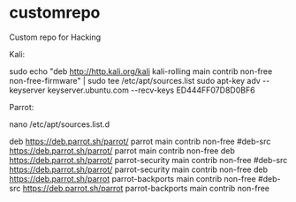# customrepo
Custom repo for Hacking

Kali: 


sudo echo "deb http://http.kali.org/kali kali-rolling main contrib non-free non-free-firmware" | sudo tee /etc/apt/sources.list
sudo apt-key adv --keyserver keyserver.ubuntu.com --recv-keys ED444FF07D8D0BF6

Parrot: 

nano /etc/apt/sources.list.d

deb https://deb.parrot.sh/parrot/ parrot main contrib non-free
#deb-src https://deb.parrot.sh/parrot/ parrot main contrib non-free
deb https://deb.parrot.sh/parrot/ parrot-security main contrib non-free
#deb-src https://deb.parrot.sh/parrot/ parrot-security main contrib non-free
deb https://deb.parrot.sh/parrot parrot-backports main contrib non-free
#deb-src https://deb.parrot.sh/parrot parrot-backports main contrib non-free

